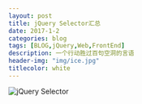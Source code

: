 ```yaml
---
layout: post
title: jQuery Selector汇总
date: 2017-1-2
categories: blog
tags: [BLOG,jQuery,Web,FrontEnd]
description: 一个行动胜过百句空洞的言语
header-img: "img/ice.jpg"
titlecolor: white
---
```

<img src="../../../../../img/svg/jQuery Selector.svg" alt="jQuery Selector">